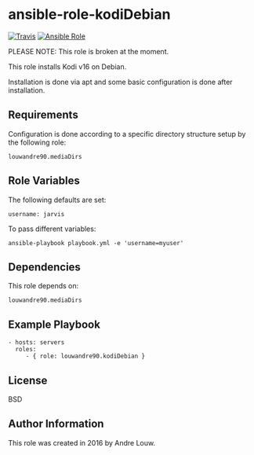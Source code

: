 ansible-role-kodiDebian
=========
[![Travis](https://img.shields.io/travis/louwandre90/ansible-role-kodiDebian.svg?style=flat-square)](https://travis-ci.org/louwandre90/ansible-role-kodiDebian)
[![Ansible Role](https://img.shields.io/badge/role-louwandre90.kodiDebian-blue.svg?style=flat-square)](https://galaxy.ansible.com/louwandre90/kodiDebian/)

PLEASE NOTE:
This role is broken at the moment. 

This role installs Kodi v16 on Debian.

Installation is done via apt and some basic configuration is done after installation. 

Requirements
------------
Configuration is done according to a specific directory structure setup by the following role: 

    louwandre90.mediaDirs

Role Variables
--------------

The following defaults are set:

    username: jarvis

To pass different variables:

    ansible-playbook playbook.yml -e 'username=myuser' 
    
Dependencies
------------
This role depends on:

    louwandre90.mediaDirs

Example Playbook
----------------

    - hosts: servers
      roles:
         - { role: louwandre90.kodiDebian }

License
-------

BSD

Author Information
------------------

This role was created in 2016 by Andre Louw.
